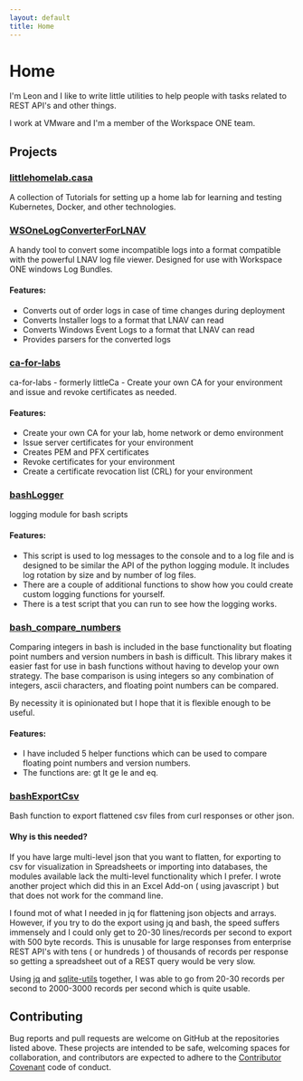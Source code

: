 ```yaml
---
layout: default
title: Home
---
```

# Home

I'm Leon and I like to write little utilities to help people with tasks related to REST API's and other things.  

I work at VMware and I'm a member of the Workspace ONE team.

## Projects

### [littlehomelab.casa](https://littlehomelab.casa/littlehomelab)

A collection of Tutorials for setting up a home lab for learning and testing Kubernetes, Docker, and other technologies.



### [WSOneLogConverterForLNAV](https://github.com/leonletto/WSOneLogConverterForLNAV)

A handy tool to convert some incompatible logs into a format compatible with the powerful LNAV log file viewer.
Designed for use with Workspace ONE windows Log Bundles.

#### Features:
- Converts out of order logs in case of time changes during deployment
- Converts Installer logs to a format that LNAV can read
- Converts Windows Event Logs to a format that LNAV can read
- Provides parsers for the converted logs

### [ca-for-labs](https://github.com/leonletto/ca-for-labs)

ca-for-labs - formerly littleCa - Create your own CA for your environment and issue and revoke certificates as needed.
#### Features: 
- Create your own CA for your lab, home network or demo environment
- Issue server certificates for your environment
- Creates PEM and PFX certificates
- Revoke certificates for your environment
- Create a certificate revocation list (CRL) for your environment


### [bashLogger](https://github.com/leonletto/bashLogger)

logging module for bash scripts

#### Features:
- This script is used to log messages to the console and to a log file and is designed to be similar the API of the python logging module. It includes log rotation by size and by number of log files.
- There are a couple of additional functions to show how you could create custom logging functions for yourself.
- There is a test script that you can run to see how the logging works.

### [bash_compare_numbers](https://github.com/leonletto/bash_compare_numbers)

Comparing integers in bash is included in the base functionality but floating point numbers and version numbers in bash is difficult. This library makes it easier fast for use in bash functions without having to develop your own strategy. The base comparison is using integers so any combination of integers, ascii characters, and floating point numbers can be compared.

By necessity it is opinionated but I hope that it is flexible enough to be useful.

#### Features:
- I have included 5 helper functions which can be used to compare floating point numbers and version numbers. 
-  The functions are: gt lt ge le and eq.


### [bashExportCsv](https://github.com/leonletto/bashExportCsv)

Bash function to export flattened csv files from curl responses or other json.

#### Why is this needed?
If you have large multi-level json that you want to flatten, for exporting to csv for visualization in Spreadsheets or importing into databases, the modules available lack the multi-level functionality which I prefer.  I wrote another project which did this in an Excel Add-on ( using javascript ) but that does not work for the command line.

I found mot of what I needed in jq for flattening json objects and arrays. However, if you try to do the export using jq and bash, the speed suffers immensely and I could only get to 20-30 lines/records per second to export with 500 byte records. This is unusable for large responses from enterprise REST API's with tens ( or hundreds ) of thousands of records per response so getting a spreadsheet out of a REST query would be very slow. 

Using [jq](https://stedolan.github.io/jq/download/) and [sqlite-utils]( https://sqlite-utils.datasette.io/en/stable/) together, I was able to go from 20-30 records per second to 2000-3000 records per second which is quite usable.


## Contributing

Bug reports and pull requests are welcome on GitHub at the repositories listed above. These projects are intended to be safe, welcoming spaces for collaboration, and contributors are expected to adhere to the [Contributor Covenant](http://contributor-covenant.org) code of conduct.

